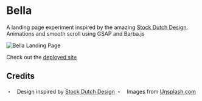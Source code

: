 # Bella

A landing page experiment inspired by the amazing [Stock Dutch Design](https://stockdutchdesign.com/).
Animations and smooth scroll using GSAP and Barba.js

![Bella Landing Page](https://ibb.co/4jSW1Ly)

Check out the [deployed site](https://pinesandbutter.netlify.app/)

## Credits

・　Design inspired by [Stock Dutch Design](https://stockdutchdesign.com/)
・　Images from [Unsplash.com](unsplash.com)

